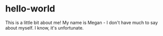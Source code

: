 # hello-world
This is a little bit about me! My name is Megan - I don't have much to say about myself. I know, it's unfortunate. 
